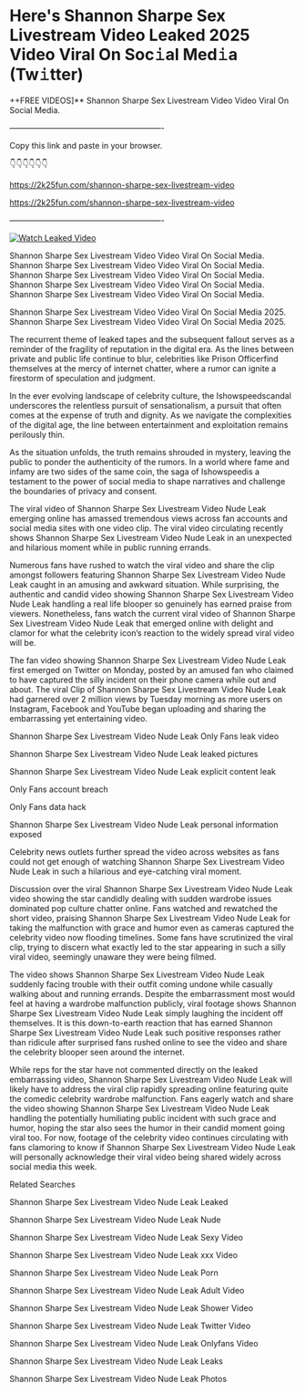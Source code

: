 # Here's Shannon Sharpe Sex Livestream Video Leaked 2025 Video Viral On Soc𝚒al Med𝚒a (Tw𝚒tter)

++FREE VIDEOS]** Shannon Sharpe Sex Livestream Video Video Viral On Social Media.

———————————————————-

Copy this link and paste in your browser.

👇👇👇👇👇👇

https://2k25fun.com/shannon-sharpe-sex-livestream-video

https://2k25fun.com/shannon-sharpe-sex-livestream-video

———————————————————-

[![Watch Leaked Video](https://miro.medium.com/v2/resize:fit:828/format:webp/1*cilzJN44JGOrTw9NJCrNHA.gif "Watch Leaked Video")](https://2k25fun.com/shannon-sharpe-sex-livestream-video)

Shannon Sharpe Sex Livestream Video Video Viral On Social Media. Shannon Sharpe Sex Livestream Video Video Viral On Social Media. Shannon Sharpe Sex Livestream Video Video Viral On Social Media. Shannon Sharpe Sex Livestream Video Video Viral On Social Media. Shannon Sharpe Sex Livestream Video Video Viral On Social Media.

Shannon Sharpe Sex Livestream Video Video Viral On Social Media 2025. Shannon Sharpe Sex Livestream Video Video Viral On Social Media 2025.

The recurrent theme of leaked tapes and the subsequent fallout serves as a reminder of the fragility of reputation in the digital era. As the lines between private and public life continue to blur, celebrities like Prison Officerfind themselves at the mercy of internet chatter, where a rumor can ignite a firestorm of speculation and judgment.

In the ever evolving landscape of celebrity culture, the Ishowspeedscandal underscores the relentless pursuit of sensationalism, a pursuit that often comes at the expense of truth and dignity. As we navigate the complexities of the digital age, the line between entertainment and exploitation remains perilously thin.

As the situation unfolds, the truth remains shrouded in mystery, leaving the public to ponder the authenticity of the rumors. In a world where fame and infamy are two sides of the same coin, the saga of Ishowspeedis a testament to the power of social media to shape narratives and challenge the boundaries of privacy and consent.

The viral video of Shannon Sharpe Sex Livestream Video Nude Leak emerging online has amassed tremendous views across fan accounts and social media sites with one video clip. The viral video circulating recently shows Shannon Sharpe Sex Livestream Video Nude Leak in an unexpected and hilarious moment while in public running errands.

Numerous fans have rushed to watch the viral video and share the clip amongst followers featuring Shannon Sharpe Sex Livestream Video Nude Leak caught in an amusing and awkward situation. While surprising, the authentic and candid video showing Shannon Sharpe Sex Livestream Video Nude Leak handling a real life blooper so genuinely has earned praise from viewers. Nonetheless, fans watch the current viral video of Shannon Sharpe Sex Livestream Video Nude Leak that emerged online with delight and clamor for what the celebrity icon’s reaction to the widely spread viral video will be.

The fan video showing Shannon Sharpe Sex Livestream Video Nude Leak first emerged on Twitter on Monday, posted by an amused fan who claimed to have captured the silly incident on their phone camera while out and about. The viral Clip of Shannon Sharpe Sex Livestream Video Nude Leak had garnered over 2 million views by Tuesday morning as more users on Instagram, Facebook and YouTube began uploading and sharing the embarrassing yet entertaining video.

Shannon Sharpe Sex Livestream Video Nude Leak Only Fans leak video

Shannon Sharpe Sex Livestream Video Nude Leak leaked pictures

Shannon Sharpe Sex Livestream Video Nude Leak explicit content leak

Only Fans account breach

Only Fans data hack

Shannon Sharpe Sex Livestream Video Nude Leak personal information exposed

Celebrity news outlets further spread the video across websites as fans could not get enough of watching Shannon Sharpe Sex Livestream Video Nude Leak in such a hilarious and eye-catching viral moment.

Discussion over the viral Shannon Sharpe Sex Livestream Video Nude Leak video showing the star candidly dealing with sudden wardrobe issues dominated pop culture chatter online. Fans watched and rewatched the short video, praising Shannon Sharpe Sex Livestream Video Nude Leak for taking the malfunction with grace and humor even as cameras captured the celebrity video now flooding timelines. Some fans have scrutinized the viral clip, trying to discern what exactly led to the star appearing in such a silly viral video, seemingly unaware they were being filmed.

The video shows Shannon Sharpe Sex Livestream Video Nude Leak suddenly facing trouble with their outfit coming undone while casually walking about and running errands. Despite the embarrassment most would feel at having a wardrobe malfunction publicly, viral footage shows Shannon Sharpe Sex Livestream Video Nude Leak simply laughing the incident off themselves. It is this down-to-earth reaction that has earned Shannon Sharpe Sex Livestream Video Nude Leak such positive responses rather than ridicule after surprised fans rushed online to see the video and share the celebrity blooper seen around the internet.

While reps for the star have not commented directly on the leaked embarrassing video, Shannon Sharpe Sex Livestream Video Nude Leak will likely have to address the viral clip rapidly spreading online featuring quite the comedic celebrity wardrobe malfunction. Fans eagerly watch and share the video showing Shannon Sharpe Sex Livestream Video Nude Leak handling the potentially humiliating public incident with such grace and humor, hoping the star also sees the humor in their candid moment going viral too. For now, footage of the celebrity video continues circulating with fans clamoring to know if Shannon Sharpe Sex Livestream Video Nude Leak will personally acknowledge their viral video being shared widely across social media this week.

Related Searches

Shannon Sharpe Sex Livestream Video Nude Leak Leaked

Shannon Sharpe Sex Livestream Video Nude Leak Nude

Shannon Sharpe Sex Livestream Video Nude Leak Sexy Video

Shannon Sharpe Sex Livestream Video Nude Leak xxx Video

Shannon Sharpe Sex Livestream Video Nude Leak Porn

Shannon Sharpe Sex Livestream Video Nude Leak Adult Video

Shannon Sharpe Sex Livestream Video Nude Leak Shower Video

Shannon Sharpe Sex Livestream Video Nude Leak Twitter Video

Shannon Sharpe Sex Livestream Video Nude Leak Onlyfans Video

Shannon Sharpe Sex Livestream Video Nude Leak Leaks

Shannon Sharpe Sex Livestream Video Nude Leak Photos